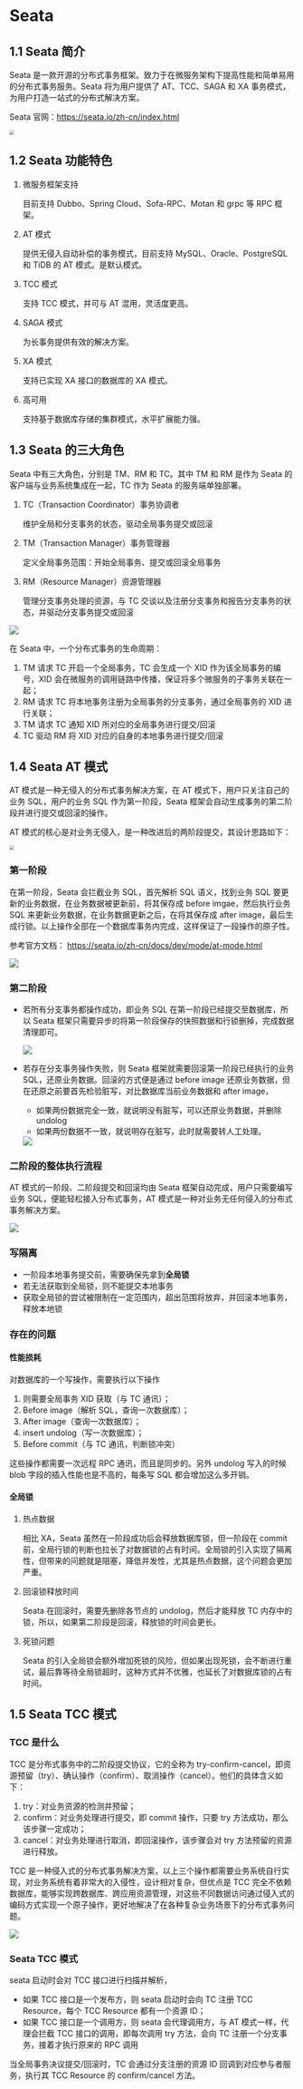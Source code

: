 # Seata

## 1.1 Seata 简介

Seata 是一款开源的分布式事务框架。致力于在微服务架构下提高性能和简单易用的分布式事务服务。Seata 将为用户提供了 AT、TCC、SAGA 和 XA 事务模式，为用户打造一站式的分布式解决方案。

Seata 官网：https://seata.io/zh-cn/index.html

<img src="https://user-images.githubusercontent.com/68344696/145942191-7a2d469f-94c8-4cd2-8c7e-46ad75683636.png" style="zoom:50%;" />



## 1.2 Seata 功能特色

1. 微服务框架支持

    目前支持 Dubbo、Spring Cloud、Sofa-RPC、Motan 和 grpc 等 RPC 框架。

2. AT 模式

    提供无侵入自动补偿的事务模式，目前支持 MySQL、Oracle、PostgreSQL 和 TiDB 的 AT 模式。是默认模式。

3. TCC 模式

    支持 TCC 模式，并可与 AT 混用，灵活度更高。

4. SAGA 模式

    为长事务提供有效的解决方案。

5. XA 模式

    支持已实现 XA 接口的数据库的 XA 模式。

6. 高可用

    支持基于数据库存储的集群模式，水平扩展能力强。



## 1.3 Seata 的三大角色

Seata 中有三大角色，分别是 TM、RM 和 TC。其中 TM 和 RM 是作为 Seata 的客户端与业务系统集成在一起，TC 作为 Seata 的服务端单独部署。

1. TC（Transaction Coordinator）事务协调者

    维护全局和分支事务的状态，驱动全局事务提交或回滚

2. TM（Transaction Manager）事务管理器

    定义全局事务范围：开始全局事务、提交或回滚全局事务

3. RM（Resource Manager）资源管理器

    管理分支事务处理的资源，与 TC 交谈以及注册分支事务和报告分支事务的状态，并驱动分支事务提交或回滚

<img src="https://camo.githubusercontent.com/7ed522a514df2153b546a50af97b155d2163e30df937a69e5cb4cf04210d74eb/68747470733a2f2f63646e2e6e6c61726b2e636f6d2f6c61726b2f302f323031382f706e672f31383836322f313534353239363931373838312d32366661626562392d373166612d346633652d386137612d6663333137643333383966342e706e67"  />



在 Seata 中，一个分布式事务的生命周期：

1. TM 请求 TC 开启一个全局事务，TC 会生成一个 XID 作为该全局事务的编号，XID 会在微服务的调用链路中传播，保证将多个微服务的子事务关联在一起；
2. RM 请求 TC 将本地事务注册为全局事务的分支事务，通过全局事务的 XID 进行关联；
3. TM 请求 TC 通知 XID 所对应的全局事务进行提交/回滚
4. TC 驱动 RM 将 XID 对应的自身的本地事务进行提交/回滚



## 1.4 Seata  AT 模式

AT 模式是一种无侵入的分布式事务解决方案，在 AT 模式下，用户只关注自己的业务 SQL，用户的业务 SQL 作为第一阶段，Seata 框架会自动生成事务的第二阶段并进行提交或回滚的操作。

AT 模式的核心是对业务无侵入，是一种改进后的两阶段提交，其设计思路如下：

<img src="img/Seata AT 模式示例.jpg" style="zoom:50%;" />



### 第一阶段

在第一阶段，Seata 会拦截业务 SQL，首先解析 SQL 语义，找到业务 SQL 要更新的业务数据，在业务数据被更新前，将其保存成 before imgae，然后执行业务 SQL 来更新业务数据，在业务数据更新之后，在将其保存成 after image，最后生成行锁。以上操作全部在一个数据库事务内完成，这样保证了一段操作的原子性。

参考官方文档： https://seata.io/zh-cn/docs/dev/mode/at-mode.html

<img src="img/AT 模式第一阶段.png"/>



### 第二阶段

- 若所有分支事务都操作成功，即业务 SQL 在第一阶段已经提交至数据库，所以 Seata 框架只需要异步的将第一阶段保存的快照数据和行锁删掉，完成数据清理即可。

    <img src="img/AT 模式第二阶段提交.png"  />

- 若存在分支事务操作失败，则 Seata 框架就需要回滚第一阶段已经执行的业务 SQL，还原业务数据。回滚的方式便是通过 before image 还原业务数据，但在还原之前要首先检验脏写，对比数据库当前业务数据和 after image，

    - 如果两份数据完全一致，就说明没有脏写，可以还原业务数据，并删除 undolog
    - 如果两份数据不一致，就说明存在脏写，此时就需要转人工处理。
    
    <img src="img/AT 模式第二阶段回滚.png"  />

### 二阶段的整体执行流程

AT 模式的一阶段、二阶段提交和回滚均由 Seata 框架自动完成，用户只需要编写业务 SQL，便能轻松接入分布式事务，AT 模式是一种对业务无任何侵入的分布式事务解决方案。

<img src="img/AT 模式整体执行流程.png"  />



### 写隔离

- 一阶段本地事务提交前，需要确保先拿到**全局锁**
- 若无法获取到全局锁，则不能提交本地事务
- 获取全局锁的尝试被限制在一定范围内，超出范围将放弃，并回滚本地事务，释放本地锁



### 存在的问题

#### 性能损耗

对数据库的一个写操作，需要执行以下操作

1. 则需要全局事务 XID 获取（与 TC 通讯）；
2. Before image（解析 SQL，查询一次数据库）；
3. After image（查询一次数据库）；
4. insert undolog（写一次数据库）；
5. Before commit（与 TC 通讯，判断锁冲突）

这些操作都需要一次远程 RPC 通讯，而且是同步的。另外 undolog 写入的时候 blob 字段的插入性能也是不高的，每条写 SQL 都会增加这么多开销。



#### 全局锁

1. 热点数据

    相比 XA，Seata 虽然在一阶段成功后会释放数据库锁，但一阶段在 commit 前，全局行锁的判断也拉长了对数据锁的占有时间。全局锁的引入实现了隔离性，但带来的问题就是阻塞，降低并发性，尤其是热点数据，这个问题会更加严重。

2. 回滚锁释放时间

    Seata 在回滚时，需要先删除各节点的 undolog，然后才能释放 TC 内存中的锁，所以，如果第二阶段是回滚，释放锁的时间会更长。

3. 死锁问题

    Seata 的引入全局锁会额外增加死锁的风险，但如果出现死锁，会不断进行重试，最后靠等待全局锁超时，这种方式并不优雅，也延长了对数据库锁的占有时间。



## 1.5 Seata TCC 模式

### TCC 是什么

TCC 是分布式事务中的二阶段提交协议，它的全称为 try-confirm-cancel，即资源预留（try）、确认操作（confirm）、取消操作（cancel）。他们的具体含义如下：

1. try：对业务资源的检测并预留；
2. confirm：对业务处理进行提交，即 commit 操作，只要 try 方法成功，那么该步骤一定成功；
3. cancel：对业务处理进行取消，即回滚操作，该步骤会对 try 方法预留的资源进行释放。

TCC 是一种侵入式的分布式事务解决方案，以上三个操作都需要业务系统自行实现，对业务系统有着非常大的入侵性，设计相对复杂，但优点是 TCC 完全不依赖数据库，能够实现跨数据库、跨应用资源管理，对这些不同数据访问通过侵入式的编码方式实现一个原子操作，更好地解决了在各种复杂业务场景下的分布式事务问题。

<img src="img/Seata TCC 模式.png"  />



### Seata TCC 模式

seata 启动时会对 TCC 接口进行扫描并解析，

- 如果 TCC 接口是一个发布方，则 seata 启动时会向 TC 注册 TCC Resource，每个 TCC Resource 都有一个资源 ID；
- 如果 TCC 接口是一个调用方，则 seata 会代理调用方，与 AT 模式一样，代理会拦截 TCC 接口的调用，即每次调用 try 方法，会向 TC 注册一个分支事务，接着才执行原来的 RPC 调用

当全局事务决议提交/回滚时，TC 会通过分支注册的资源 ID 回调到对应参与者服务，执行其 TCC Resource 的 confirm/cancel 方法。



